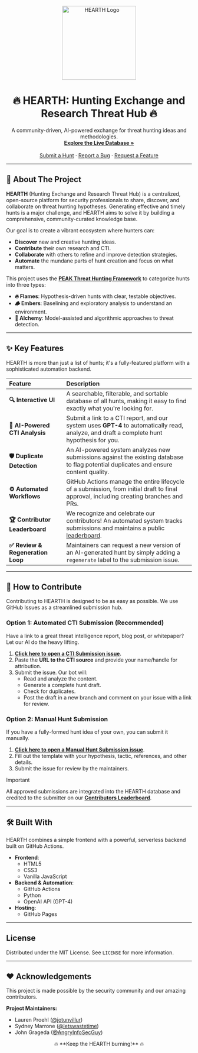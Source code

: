 <p align="center">
  <img src="https://github.com/THORCollective/HEARTH/blob/main/Assets/HEARTH-logo.png?raw=true" alt="HEARTH Logo" width="200"/>
  <h1 align="center">🔥 HEARTH: Hunting Exchange and Research Threat Hub 🔥</h1>
  <p align="center">
    A community-driven, AI-powered exchange for threat hunting ideas and methodologies.
    <br />
    <a href="https://thorcollective.github.io/HEARTH/"><strong>Explore the Live Database »</strong></a>
    <br />
    <br />
    <a href="https://github.com/THORCollective/HEARTH/issues/new/choose">Submit a Hunt</a>
    ·
    <a href="https://github.com/THORCollective/HEARTH/issues">Report a Bug</a>
    ·
    <a href="https://github.com/THORCollective/HEARTH/issues">Request a Feature</a>
  </p>
</p>

---

## 📖 About The Project

**HEARTH** (Hunting Exchange and Research Threat Hub) is a centralized, open-source platform for security professionals to share, discover, and collaborate on threat hunting hypotheses. Generating effective and timely hunts is a major challenge, and HEARTH aims to solve it by building a comprehensive, community-curated knowledge base.

Our goal is to create a vibrant ecosystem where hunters can:
- **Discover** new and creative hunting ideas.
- **Contribute** their own research and CTI.
- **Collaborate** with others to refine and improve detection strategies.
- **Automate** the mundane parts of hunt creation and focus on what matters.

This project uses the **[PEAK Threat Hunting Framework](https://www.splunk.com/en_us/blog/security/peak-threat-hunting-framework.html)** to categorize hunts into three types:
- **🔥 Flames**: Hypothesis-driven hunts with clear, testable objectives.
- **🪵 Embers**: Baselining and exploratory analysis to understand an environment.
- **🔮 Alchemy**: Model-assisted and algorithmic approaches to threat detection.

---

## ✨ Key Features

HEARTH is more than just a list of hunts; it's a fully-featured platform with a sophisticated automation backend.

| Feature | Description |
| :--- | :--- |
| **🔍 Interactive UI** | A searchable, filterable, and sortable database of all hunts, making it easy to find exactly what you're looking for. |
| **🤖 AI-Powered CTI Analysis** | Submit a link to a CTI report, and our system uses **GPT-4** to automatically read, analyze, and draft a complete hunt hypothesis for you. |
| **🛡️ Duplicate Detection** | An AI-powered system analyzes new submissions against the existing database to flag potential duplicates and ensure content quality. |
| **⚙️ Automated Workflows** | GitHub Actions manage the entire lifecycle of a submission, from initial draft to final approval, including creating branches and PRs. |
| **🏆 Contributor Leaderboard** | We recognize and celebrate our contributors! An automated system tracks submissions and maintains a public [leaderboard](/Keepers/Contributors.md). |
| **✅ Review & Regeneration Loop** | Maintainers can request a new version of an AI-generated hunt by simply adding a `regenerate` label to the submission issue. |

---

## 🚀 How to Contribute

Contributing to HEARTH is designed to be as easy as possible. We use GitHub Issues as a streamlined submission hub.

### **Option 1: Automated CTI Submission (Recommended)**

Have a link to a great threat intelligence report, blog post, or whitepaper? Let our AI do the heavy lifting.

1.  **[Click here to open a CTI Submission issue](https://github.com/THORCollective/HEARTH/issues/new?assignees=&labels=intel-submission%2C+needs-triage&template=cti_submission.yml&title=%5BCTI%5D+Brief+Description+of+Threat+Intel)**.
2.  Paste the **URL to the CTI source** and provide your name/handle for attribution.
3.  Submit the issue. Our bot will:
    -   Read and analyze the content.
    -   Generate a complete hunt draft.
    -   Check for duplicates.
    -   Post the draft in a new branch and comment on your issue with a link for review.

### **Option 2: Manual Hunt Submission**

If you have a fully-formed hunt idea of your own, you can submit it manually.

1.  **[Click here to open a Manual Hunt Submission issue](https://github.com/THORCollective/HEARTH/issues/new?assignees=&labels=manual-submission%2C+needs-triage&template=hunt_submission_form.yml&title=%5BHunt%5D+Brief+Description+of+Hunt+Idea)**.
2.  Fill out the template with your hypothesis, tactic, references, and other details.
3.  Submit the issue for review by the maintainers.

> [!IMPORTANT]
> All approved submissions are integrated into the HEARTH database and credited to the submitter on our **[Contributors Leaderboard](/Keepers/Contributors.md)**.

---

## 🛠️ Built With

HEARTH combines a simple frontend with a powerful, serverless backend built on GitHub Actions.

*   **Frontend**:
    *   HTML5
    *   CSS3
    *   Vanilla JavaScript
*   **Backend & Automation**:
    *   GitHub Actions
    *   Python
    *   OpenAI API (GPT-4)
*   **Hosting**:
    *   GitHub Pages

---

## License

Distributed under the MIT License. See `LICENSE` for more information.

---

## ❤️ Acknowledgements

This project is made possible by the security community and our amazing contributors.

**Project Maintainers:**
- Lauren Proehl ([@jotunvillur](https://x.com/jotunvillur))
- Sydney Marrone ([@letswastetime](https://x.com/letswastetime))
- John Grageda ([@AngryInfoSecGuy](https://x.com/AngryInfoSecGuy))

<p align="center">
  🔥 **Keep the HEARTH burning!** 🔥
</p>
